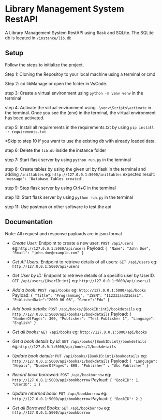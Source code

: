 
# Library Management System RestAPI

A Library Management System RestAPI using flask and SQLite. The SQLite db is located in `/instance/lib.db`


## Setup
Follow the steps to initialize the project.

Step 1: Cloning the Repositoy to your local machine using a terminal or cmd

Step 2: cd libManage or open the folder in VsCode.

step 3: Create a virtual environment using `python -m venv venv` in the terminal

step 4: Activate the virtual environment using `.\venv\Scripts\activate` in the terminal. Once you see the (env) in the terminal, the virtual environment has beed activated.

step 5: Install all requirements in the requirements.txt by using `pip install -r requirements.txt`

*Skip to step 10 if you want to use the existing db with already loaded data.

step 6: Delete the `lib.db` inside the instance folder

step 7: Start flask server by using `python run.py` in the terminal

step 8: Create tables by using the given url by flask in the terminal and adding `/inittables` 
eg: `http://127.0.0.1:5000/inittables`
expected result: `'message': 'Database Tables created'`

step 9: Stop flask server by using Ctrl+C in the terminal

step 10: Start flask server by using `python run.py` in the terminal

step 11: Use postman or other software to test the api

## Documentation

Note: All request and response payloads are in json format

* *Create User:* Endpoint to create a new user:
    `POST /api/users` eg:`http://127.0.0.1:5000/api/users`
Payload:
`{
  "Name": "John Doe",
  "Email": "john.doe@example.com"
}
`
* *Get All Users:* Endpoint to retrieve details of all users:
    `GET /api/users`
    eg: `http://127.0.0.1:5000/api/users`

* *Get User by ID:* Endpoint to retrieve details of a specific user by UserID.
    `GET /api/users/{UserID:int}` eg: `http://127.0.0.1:5000/api/users/1`
* *Add a book:* `POST /api/books`
eg: `http://127.0.0.1:5000/api/books`
Payload: `{
    "Title": "Programming",
    "ISBN": "112333aa321das1",
    "PublishedDate":"2009-06-08",
    "Genre":"Edu"
}`

* *Add book details:* `POST /api/books/{BookID:int}/bookdetails`
eg: `http://127.0.0.1:5000/api/books/1/bookdetails`
Payload: `{
    "NumberOfPages": 300,
    "Publisher": "Test Publisher 1",
    "Language": "English"
}`

* *Get all books:* `GET /api/books` eg: `http://127.0.0.1:5000/api/books`

* *Get a book details by id:* `GET /api/books/{BookID:int}/bookdetails` eg:`http://127.0.0.1:5000/api/books/1/bookdetails` 


* *Update book details:* `PUT /api/books/{BookID:int}/bookdetails`   eg: `http://127.0.0.1:5000/api/books/1/bookdetails` 
Payload: `{
    "Language": "Nepali",
    "NumberOfPages": 800,
    "Publisher" : "Abc Publisher"
}`

* *Record book borrowed:* `POST /api/bookborrow`
eg: `http://127.0.0.1:5000/api/bookborrow`
Payload: `{
    "BookID": 1,
    "UserID": 1
}`

* *Update returned book:* `PUT /api/bookborrow`
eg: `http://127.0.0.1:5000/api/bookborrow`
Payload: `{
    "BookID": 2
}`

* *Get all Borrowed Books:* `GET /api/bookborrow`
eg: `http://127.0.0.1:5000/api/bookborrow`





    


